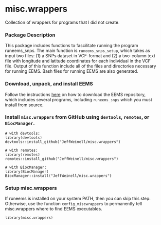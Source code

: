 # misc.wrappers
 Collection of wrappers for programs that I did not create.

### Package Description
This package includes functions to fascilitate running the program runeems_snps. The main function is ```runeems_snps_setup```, which takes as input two files: (1) a SNPs dataset in VCF-format and (2) a two-column text file with longitude and latitude coordinates for each individual in the VCF file. Output of this function include all of the files and directories necessary for running EEMS. Bash files for running EEMS are also generated.

### Download, unpack, and install EEMS
Follow the instructions [here](https://github.com/dipetkov/eems) on how to download the EEMS repository, which includes several programs, including ```runeems_snps``` which you must install from source.

### Install ```misc.wrappers``` from GitHub using ```devtools```, ```remotes```, or ```BiocManager```.
```
# with devtools:
library(devtools)
devtools::install_github("JeffWeinell/misc.wrappers")

# with remotes:
library(remotes)
remotes::install_github("JeffWeinell/misc.wrappers")

# with BiocManager:
library(BiocManager)
BiocManager::install("JeffWeinell/misc.wrappers")
```

### Setup misc.wrappers 
If runeems is installed on your system PATH, then you can skip this step. Otherwise, use the function ```config_miscwrappers``` to permanently tell misc.wrappers where to find EEMS executables.
```
library(misc.wrappers)


```

